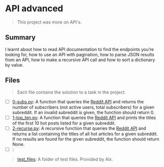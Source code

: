 # API advanced

> This project was more on API's.

## Summary

I learnt about how to read API documentation to find the endpoints you’re looking for, how to use an API with pagination, how to parse JSON results from an API, how to make a recursive API call and how to sort a dictionary by value.

## Files

> Each file contains the solution to a task in the project.

- [ ] [0-subs.py](https://github.com/Ebube-Ochemba/alx-system_engineering-devops/blob/master/0x16-api_advanced/0-subs.py): A function that queries the [Reddit API](https://www.reddit.com/dev/api/) and returns the number of subscribers (not active users, total subscribers) for a given subreddit. If an invalid subreddit is given, the function should return 0.
- [ ] [1-top_ten.py](https://github.com/Ebube-Ochemba/alx-system_engineering-devops/blob/master/0x16-api_advanced/1-top_ten.py): A function that queries the [Reddit API](https://www.reddit.com/dev/api/) and prints the titles of the first 10 hot posts listed for a given subreddit.
- [ ] [2-recurse.py](https://github.com/Ebube-Ochemba/alx-system_engineering-devops/blob/master/0x16-api_advanced/2-recurse.py): A recursive function that queries the [Reddit API](https://www.reddit.com/dev/api/) and returns a list containing the titles of all hot articles for a given subreddit. If no results are found for the given subreddit, the function should return None.
- [ ] [](https://github.com/Ebube-Ochemba/alx-system_engineering-devops/blob/master/0x16-api_advanced/):

> [test_files](https://github.com/Ebube-Ochemba/alx-system_engineering-devops/blob/master/0x16-api_advanced/test_files): A folder of test files. Provided by Alx.
